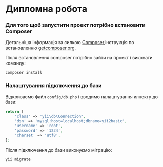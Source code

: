 Дипломна робота 
============================


### Для того щоб запустити проект потрібно встановити Composer

Детальніша інформація за силкою [Composer](http://getcomposer.org/),інструкція по встановленню [getcomposer.org](http://getcomposer.org/doc/00-intro.md#installation-nix).

Після встановлення composer потрібно зайти на проект і виконати команду:

~~~
composer install
~~~



### Налаштування підключення до бази

Відкриваємо файл `config/db.php` і вводимо налаштування клнекту до бази:

```php
return [
    'class' => 'yii\db\Connection',
    'dsn' => 'mysql:host=localhost;dbname=yii2basic',
    'username' => 'root',
    'password' => '1234',
    'charset' => 'utf8',
];
```

Після підключення до бази виконуємо міграцію:

~~~
yii migrate
~~~